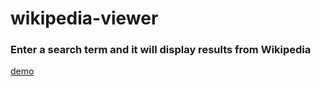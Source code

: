 # wikipedia-viewer
### Enter a search term and it will display results from Wikipedia
[demo](https://codepen.io/hsienhsiuliao/pen/VvBEvz)
